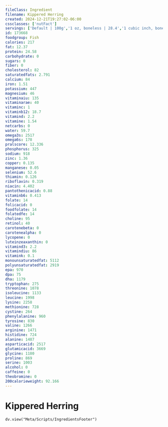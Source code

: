 ```yaml
---
fileClass: Ingredient
filename: Kippered Herring
created: 2024-12-21T19:27:02-06:00
cssclasses: ['nutFact']
servings: ['Default | 100g','1 oz, boneless | 28.4','1 cubic inch, boneless | 17','1 fillet, large (7 inch x 2-1/4 inch x 1/4 inch) | 65','1 fillet, medium (5 inch x 1-3/4 inch x 1/4 inch) | 40','1 fillet, small (2-3/8 inch x 1-3/8 inch x 1/4 inch) | 20']
id: 173668
foodgroup: Fish
calories: 217
fat: 12.37
protein: 24.58
carbohydrate: 0
sugars: 0
fiber: 0
cholesterol: 82
saturatedfats: 2.791
calcium: 84
iron: 1.51
potassium: 447
magnesium: 46
vitaminaiu: 135
vitaminarae: 40
vitaminc: 1
vitaminb12: 18.7
vitamind: 2.2
vitamine: 1.54
netcarbs: 0
water: 59.7
omega3s: 2517
omega6s: 178
pralscore: 12.336
phosphorus: 325
sodium: 918
zinc: 1.36
copper: 0.135
manganese: 0.05
selenium: 52.6
thiamin: 0.126
riboflavin: 0.319
niacin: 4.402
pantothenicacid: 0.88
vitaminb6: 0.413
folate: 14
folicacid: 0
foodfolate: 14
folatedfe: 14
choline: 95
retinol: 40
carotenebeta: 0
carotenealpha: 0
lycopene: 0
luteinzeaxanthin: 0
vitamind3: 2.2
vitamindiu: 86
vitamink: 0.1
monounsaturatedfat: 5112
polyunsaturatedfat: 2919
epa: 970
dpa: 75
dha: 1179
tryptophan: 275
threonine: 1078
isoleucine: 1133
leucine: 1998
lysine: 2258
methionine: 728
cystine: 264
phenylalanine: 960
tyrosine: 830
valine: 1266
arginine: 1471
histidine: 724
alanine: 1487
asparticacid: 2517
glutamicacid: 3669
glycine: 1180
proline: 869
serine: 1003
alcohol: 0
caffeine: 0
theobromine: 0
200calorieweight: 92.166
---
```


# Kippered Herring

```dataviewjs
dv.view("Meta/Scripts/IngredientsFooter")
```